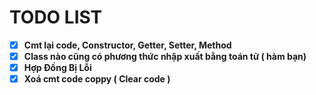 # TODO LIST
- [x] **Cmt lại code, Constructor, Getter, Setter, Method**
- [x] **Class nào cũng có phương thức nhập xuất bằng toán tử ( hàm bạn)**
- [x] **Hợp Đồng Bị Lỗi**
- [x] **Xoá cmt code coppy ( Clear code )**  